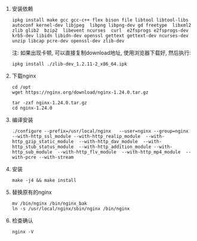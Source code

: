 1. 安装依赖

   ```shell
   ipkg install make gcc gcc-c++ flex bison file libtool libtool-libs autoconf kernel-dev libjpeg  libpng libpng-dev gd freetype  libxml2 zlib glib2  bzip2  libevent ncurses  curl  e2fsprogs e2fsprogs-dev krb5-dev libidn libidn-dev openssl gettext gettext-dev ncurses-dev unzip libcap pcre-dev openssl-dev zlib-dev
   ```

   注: 如果出现卡顿, 可以直接复制download地址, 使用浏览器下载好, 然后执行:

   ```shell
   ipkg install ./zlib-dev_1.2.11-2_x86_64.ipk
   ```

2. 下载nginx

   ```shell
   cd /opt
   wget https://nginx.org/download/nginx-1.24.0.tar.gz
   
   tar -zxf nginx-1.24.0.tar.gz
   cd nginx-1.24.0
   ```

3. 编译安装

   ```shell
   ./configure --prefix=/usr/local/nginx   --user=nginx --group=nginx --with-http_ssl_module --with-http_realip_module  --with-http_gzip_static_module  --with-http_dav_module  --with-http_stub_status_module  --with-http_addition_module --with-http_sub_module  --with-http_flv_module  --with-http_mp4_module  --with-pcre --with-stream
   ```

4. 安装

   ```shell
   make -j4 && make install
   ```

5. 替换原有的nginx

   ```shell
   mv /bin/nginx /bin/nginx_bak
   ln -s /usr/local/nginx/sbin/nginx /bin/nginx
   ```

6. 检查确认

   ```shell
   nginx -V
   ```

   

